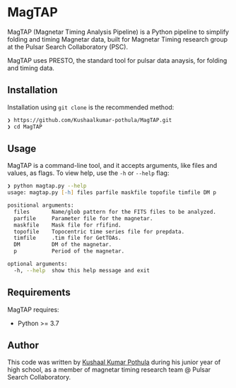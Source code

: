 # MagTAP

MagTAP (Magnetar Timing Analysis Pipeline) is a Python pipeline to simplify folding and timing Magnetar data, built for Magnetar Timing research group at the Pulsar Search Collaboratory (PSC).

MagTAP uses PRESTO, the standard tool for pulsar data anaysis, for folding and timing data.

## Installation
Installation using `git clone` is the recommended method:
```zsh
❯ https://github.com/Kushaalkumar-pothula/MagTAP.git
❯ cd MagTAP
```
## Usage
MagTAP is a command-line tool, and it accepts arguments, like files and values, as flags. To view help, use the `-h` or `--help` flag:

```zsh
❯ python magtap.py --help
usage: magtap.py [-h] files parfile maskfile topofile timfile DM p

positional arguments:
  files       Name/glob pattern for the FITS files to be analyzed.
  parfile     Parameter file for the magnetar.
  maskfile    Mask file for rfifind.
  topofile    Topocentric time series file for prepdata.
  timfile     .tim file for GetTOAs.
  DM          DM of the magnetar.
  p           Period of the magnetar.

optional arguments:
  -h, --help  show this help message and exit
```

## Requirements
MagTAP requires:
- Python >= 3.7

## Author
This code was written by [Kushaal Kumar Pothula](https://kushaalkumarpothula.wordpress.com/) during his junior year of high school, as a member of magnetar timing research team @ Pulsar Search Collaboratory.
